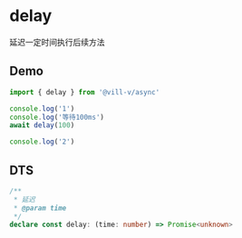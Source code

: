 # delay

延迟一定时间执行后续方法

## Demo

```ts
import { delay } from '@vill-v/async'

console.log('1')
console.log('等待100ms')
await delay(100)

console.log('2')
```

## DTS

```ts
/**
 * 延迟
 * @param time
 */
declare const delay: (time: number) => Promise<unknown>
```

